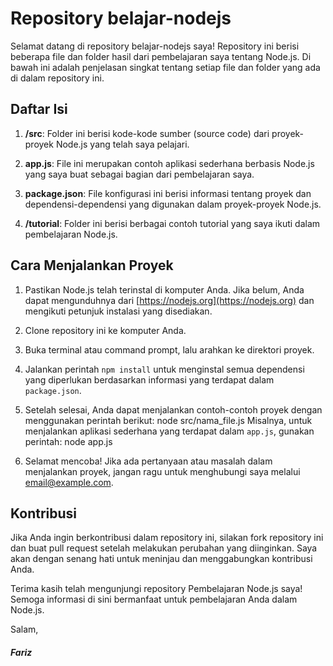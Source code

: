 # Repository belajar-nodejs

Selamat datang di repository belajar-nodejs saya! Repository ini berisi beberapa file dan folder hasil dari pembelajaran saya tentang Node.js. Di bawah ini adalah penjelasan singkat tentang setiap file dan folder yang ada di dalam repository ini.

## Daftar Isi

1. **/src**: Folder ini berisi kode-kode sumber (source code) dari proyek-proyek Node.js yang telah saya pelajari.

2. **app.js**: File ini merupakan contoh aplikasi sederhana berbasis Node.js yang saya buat sebagai bagian dari pembelajaran saya.

3. **package.json**: File konfigurasi ini berisi informasi tentang proyek dan dependensi-dependensi yang digunakan dalam proyek-proyek Node.js.

4. **/tutorial**: Folder ini berisi berbagai contoh tutorial yang saya ikuti dalam pembelajaran Node.js.

## Cara Menjalankan Proyek

1. Pastikan Node.js telah terinstal di komputer Anda. Jika belum, Anda dapat mengunduhnya dari [https://nodejs.org](https://nodejs.org) dan mengikuti petunjuk instalasi yang disediakan.

2. Clone repository ini ke komputer Anda.

3. Buka terminal atau command prompt, lalu arahkan ke direktori proyek.

4. Jalankan perintah `npm install` untuk menginstal semua dependensi yang diperlukan berdasarkan informasi yang terdapat dalam `package.json`.

5. Setelah selesai, Anda dapat menjalankan contoh-contoh proyek dengan menggunakan perintah berikut:
node src/nama_file.js
Misalnya, untuk menjalankan aplikasi sederhana yang terdapat dalam `app.js`, gunakan perintah:
node app.js

6. Selamat mencoba! Jika ada pertanyaan atau masalah dalam menjalankan proyek, jangan ragu untuk menghubungi saya melalui [email@example.com](mailto:email@example.com).

## Kontribusi

Jika Anda ingin berkontribusi dalam repository ini, silakan fork repository ini dan buat pull request setelah melakukan perubahan yang diinginkan. Saya akan dengan senang hati untuk meninjau dan menggabungkan kontribusi Anda.

Terima kasih telah mengunjungi repository Pembelajaran Node.js saya! Semoga informasi di sini bermanfaat untuk pembelajaran Anda dalam Node.js.

Salam,
##### Fariz
